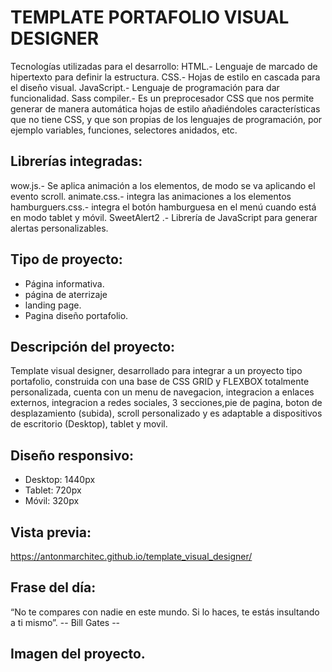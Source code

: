 # TEMPLATE PORTAFOLIO VISUAL DESIGNER
Tecnologías utilizadas para el desarrollo:
HTML.- Lenguaje de marcado de hipertexto para definir la estructura.
CSS.- Hojas de estilo en cascada para el diseño visual.
JavaScript.- Lenguaje de programación para dar funcionalidad.
Sass compiler.- Es un preprocesador CSS que nos permite generar de manera automática hojas de estilo añadiéndoles características que no tiene CSS, y que son propias de los lenguajes de programación, por ejemplo variables, funciones, selectores anidados, etc.

## Librerías integradas:
wow.js.- Se aplica animación a los elementos, de modo se va aplicando el evento scroll.
animate.css.- integra las animaciones a los elementos
hamburguers.css.- integra el botón hamburguesa en el menú cuando está en modo tablet y móvil.
SweetAlert2 .- Librería de JavaScript para generar alertas personalizables.

## Tipo de proyecto:
- Página informativa.
- página de aterrizaje
- landing page.
- Pagina diseño portafolio.

## Descripción del proyecto:
Template visual designer, desarrollado para integrar a un proyecto tipo portafolio, construida con una base de CSS GRID y FLEXBOX totalmente personalizada, cuenta con un menu de navegacion, integracion a enlaces externos, integracion a redes sociales, 3 secciones,pie de pagina, boton de desplazamiento (subida), scroll personalizado y es adaptable a dispositivos de escritorio (Desktop), tablet y movil. 


## Diseño responsivo:
- Desktop: 1440px
- Tablet: 720px
- Móvil: 320px

## Vista previa:
https://antonmarchitec.github.io/template_visual_designer/

## Frase del día:
“No te compares con nadie en este mundo. Si lo haces, te estás insultando a ti mismo”. 
-- Bill Gates --

## Imagen del proyecto.